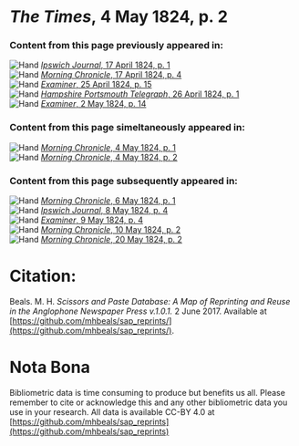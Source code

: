 # *The Times*, 4 May 1824, p. 2  
  
### Content from this page previously appeared in:  
![Hand](http://scissorsandpaste.net/wp-content/uploads/2017/06/smallhandpointer.png) [*Ipswich Journal*, 17 April 1824, p. 1](https://mhbeals.github.io/sap_html/Ipswich-Journal/Ipswich-Journal-17-April-1824-p-1)  
![Hand](http://scissorsandpaste.net/wp-content/uploads/2017/06/smallhandpointer.png) [*Morning Chronicle*, 17 April 1824, p. 4](https://mhbeals.github.io/sap_html/Morning-Chronicle/Morning-Chronicle-17-April-1824-p-4)  
![Hand](http://scissorsandpaste.net/wp-content/uploads/2017/06/smallhandpointer.png) [*Examiner*, 25 April 1824, p. 15](https://mhbeals.github.io/sap_html/Examiner/Examiner-25-April-1824-p-15)  
![Hand](http://scissorsandpaste.net/wp-content/uploads/2017/06/smallhandpointer.png) [*Hampshire Portsmouth Telegraph*, 26 April 1824, p. 1](https://mhbeals.github.io/sap_html/Hampshire-Portsmouth-Telegraph/Hampshire-Portsmouth-Telegraph-26-April-1824-p-1)  
![Hand](http://scissorsandpaste.net/wp-content/uploads/2017/06/smallhandpointer.png) [*Examiner*, 2 May 1824, p. 14](https://mhbeals.github.io/sap_html/Examiner/Examiner-2-May-1824-p-14)  
  
### Content from this page simeltaneously appeared in:  
![Hand](http://scissorsandpaste.net/wp-content/uploads/2017/06/smallhandpointer.png) [*Morning Chronicle*, 4 May 1824, p. 1](https://mhbeals.github.io/sap_html/Morning-Chronicle/Morning-Chronicle-4-May-1824-p-1)  
![Hand](http://scissorsandpaste.net/wp-content/uploads/2017/06/smallhandpointer.png) [*Morning Chronicle*, 4 May 1824, p. 2](https://mhbeals.github.io/sap_html/Morning-Chronicle/Morning-Chronicle-4-May-1824-p-2)  
  
### Content from this page subsequently appeared in:  
![Hand](http://scissorsandpaste.net/wp-content/uploads/2017/06/smallhandpointer.png) [*Morning Chronicle*, 6 May 1824, p. 1](https://mhbeals.github.io/sap_html/Morning-Chronicle/Morning-Chronicle-6-May-1824-p-1)  
![Hand](http://scissorsandpaste.net/wp-content/uploads/2017/06/smallhandpointer.png) [*Ipswich Journal*, 8 May 1824, p. 4](https://mhbeals.github.io/sap_html/Ipswich-Journal/Ipswich-Journal-8-May-1824-p-4)  
![Hand](http://scissorsandpaste.net/wp-content/uploads/2017/06/smallhandpointer.png) [*Examiner*, 9 May 1824, p. 4](https://mhbeals.github.io/sap_html/Examiner/Examiner-9-May-1824-p-4)  
![Hand](http://scissorsandpaste.net/wp-content/uploads/2017/06/smallhandpointer.png) [*Morning Chronicle*, 10 May 1824, p. 2](https://mhbeals.github.io/sap_html/Morning-Chronicle/Morning-Chronicle-10-May-1824-p-2)  
![Hand](http://scissorsandpaste.net/wp-content/uploads/2017/06/smallhandpointer.png) [*Morning Chronicle*, 20 May 1824, p. 2](https://mhbeals.github.io/sap_html/Morning-Chronicle/Morning-Chronicle-20-May-1824-p-2)  


# Citation: 

Beals. M. H. *Scissors and Paste Database: A Map of Reprinting and Reuse in the Anglophone Newspaper Press v.1.0.1.* 2 June 2017. Available at [https://github.com/mhbeals/sap_reprints/](https://github.com/mhbeals/sap_reprints/). 

# Nota Bona

Bibliometric data is time consuming to produce but benefits us all. Please remember to cite or acknowledge this and any other bibliometric data you use in your research. All data is available CC-BY 4.0 at [https://github.com/mhbeals/sap_reprints](https://github.com/mhbeals/sap_reprints)
